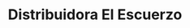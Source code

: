 ---
title: "Distribuidora El Escuerzo"
url: /quetzaltenango/distribuidora-el-escuerzo/
shop: comercio
---